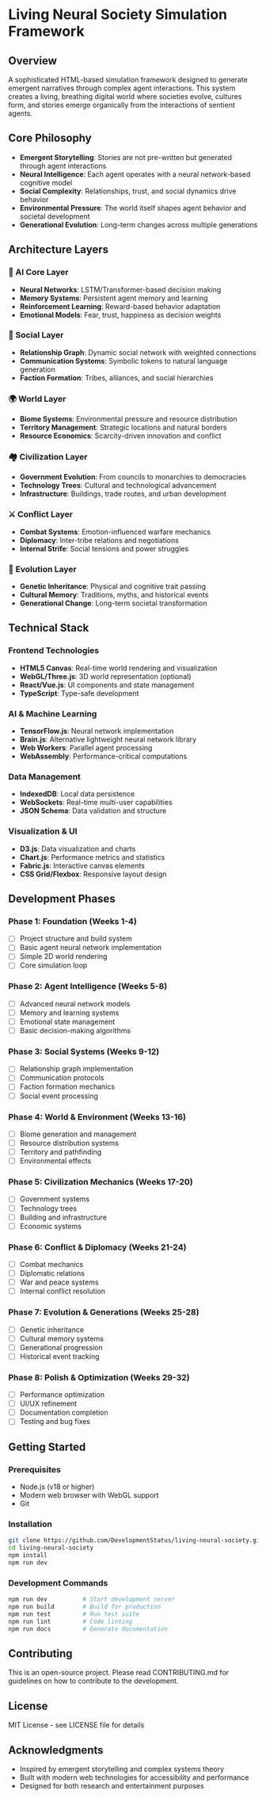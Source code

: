 # Living Neural Society Simulation Framework

## Overview
A sophisticated HTML-based simulation framework designed to generate emergent narratives through complex agent interactions. This system creates a living, breathing digital world where societies evolve, cultures form, and stories emerge organically from the interactions of sentient agents.

## Core Philosophy
- **Emergent Storytelling**: Stories are not pre-written but generated through agent interactions
- **Neural Intelligence**: Each agent operates with a neural network-based cognitive model
- **Social Complexity**: Relationships, trust, and social dynamics drive behavior
- **Environmental Pressure**: The world itself shapes agent behavior and societal development
- **Generational Evolution**: Long-term changes across multiple generations

## Architecture Layers

### 🧠 AI Core Layer
- **Neural Networks**: LSTM/Transformer-based decision making
- **Memory Systems**: Persistent agent memory and learning
- **Reinforcement Learning**: Reward-based behavior adaptation
- **Emotional Models**: Fear, trust, happiness as decision weights

### 👥 Social Layer
- **Relationship Graph**: Dynamic social network with weighted connections
- **Communication Systems**: Symbolic tokens to natural language generation
- **Faction Formation**: Tribes, alliances, and social hierarchies

### 🌍 World Layer
- **Biome Systems**: Environmental pressure and resource distribution
- **Territory Management**: Strategic locations and natural borders
- **Resource Economics**: Scarcity-driven innovation and conflict

### 🏘️ Civilization Layer
- **Government Evolution**: From councils to monarchies to democracies
- **Technology Trees**: Cultural and technological advancement
- **Infrastructure**: Buildings, trade routes, and urban development

### ⚔️ Conflict Layer
- **Combat Systems**: Emotion-influenced warfare mechanics
- **Diplomacy**: Inter-tribe relations and negotiations
- **Internal Strife**: Social tensions and power struggles

### 🧬 Evolution Layer
- **Genetic Inheritance**: Physical and cognitive trait passing
- **Cultural Memory**: Traditions, myths, and historical events
- **Generational Change**: Long-term societal transformation

## Technical Stack

### Frontend Technologies
- **HTML5 Canvas**: Real-time world rendering and visualization
- **WebGL/Three.js**: 3D world representation (optional)
- **React/Vue.js**: UI components and state management
- **TypeScript**: Type-safe development

### AI & Machine Learning
- **TensorFlow.js**: Neural network implementation
- **Brain.js**: Alternative lightweight neural network library
- **Web Workers**: Parallel agent processing
- **WebAssembly**: Performance-critical computations

### Data Management
- **IndexedDB**: Local data persistence
- **WebSockets**: Real-time multi-user capabilities
- **JSON Schema**: Data validation and structure

### Visualization & UI
- **D3.js**: Data visualization and charts
- **Chart.js**: Performance metrics and statistics
- **Fabric.js**: Interactive canvas elements
- **CSS Grid/Flexbox**: Responsive layout design

## Development Phases

### Phase 1: Foundation (Weeks 1-4)
- [ ] Project structure and build system
- [ ] Basic agent neural network implementation
- [ ] Simple 2D world rendering
- [ ] Core simulation loop

### Phase 2: Agent Intelligence (Weeks 5-8)
- [ ] Advanced neural network models
- [ ] Memory and learning systems
- [ ] Emotional state management
- [ ] Basic decision-making algorithms

### Phase 3: Social Systems (Weeks 9-12)
- [ ] Relationship graph implementation
- [ ] Communication protocols
- [ ] Faction formation mechanics
- [ ] Social event processing

### Phase 4: World & Environment (Weeks 13-16)
- [ ] Biome generation and management
- [ ] Resource distribution systems
- [ ] Territory and pathfinding
- [ ] Environmental effects

### Phase 5: Civilization Mechanics (Weeks 17-20)
- [ ] Government systems
- [ ] Technology trees
- [ ] Building and infrastructure
- [ ] Economic systems

### Phase 6: Conflict & Diplomacy (Weeks 21-24)
- [ ] Combat mechanics
- [ ] Diplomatic relations
- [ ] War and peace systems
- [ ] Internal conflict resolution

### Phase 7: Evolution & Generations (Weeks 25-28)
- [ ] Genetic inheritance
- [ ] Cultural memory systems
- [ ] Generational progression
- [ ] Historical event tracking

### Phase 8: Polish & Optimization (Weeks 29-32)
- [ ] Performance optimization
- [ ] UI/UX refinement
- [ ] Documentation completion
- [ ] Testing and bug fixes

## Getting Started

### Prerequisites
- Node.js (v18 or higher)
- Modern web browser with WebGL support
- Git

### Installation
```bash
git clone https://github.com/DevelopmentStatus/living-neural-society.git
cd living-neural-society
npm install
npm run dev
```

### Development Commands
```bash
npm run dev          # Start development server
npm run build        # Build for production
npm run test         # Run test suite
npm run lint         # Code linting
npm run docs         # Generate documentation
```

## Contributing
This is an open-source project. Please read CONTRIBUTING.md for guidelines on how to contribute to the development.

## License
MIT License - see LICENSE file for details

## Acknowledgments
- Inspired by emergent storytelling and complex systems theory
- Built with modern web technologies for accessibility and performance
- Designed for both research and entertainment purposes 